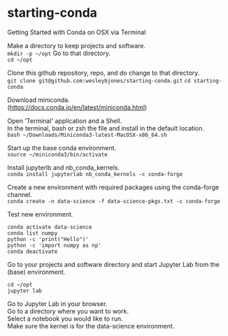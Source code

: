 # starting-conda
Getting Started with Conda on OSX via Terminal

Make a directory to keep projects and software.  
``mkdir -p ~/opt``
Go to that directory.  
``cd ~/opt``

Clone this github repository, repo, and do change to that directory.  
``git clone git@github.com:wesleybjones/starting-conda.git``
``cd starting-conda``

Download miniconda.  
(https://docs.conda.io/en/latest/miniconda.html)

Open 'Terminal' application and a Shell.  
In the terminal, bash or zsh the file and install in the default location.  
``bash ~/Downloads/Miniconda3-latest-MacOSX-x86_64.sh``

Start up the base conda environment.  
``source ~/miniconda3/bin/activate``

Install jupyterlb and nb_conda_kernels.  
``conda install jupyterlab nb_conda_kernels -c conda-forge``

Create a new environment with required packages using the conda-forge channel.  
``conda create -n data-science -f data-science-pkgs.txt -c conda-forge``

Test new environment.
~~~
conda activate data-science
conda list numpy
python -c 'print("Hello")'
python -c 'import numpy as np'
conda deactivate
~~~

Go to your projects and software directory and start Jupyter Lab from the (base) environment.
~~~
cd ~/opt
jupyter lab
~~~

Go to Jupyter Lab in your browser.  
Go to a directory where you want to work.  
Select a notebook you would like to run.  
Make sure the kernel is for the data-science environment.

